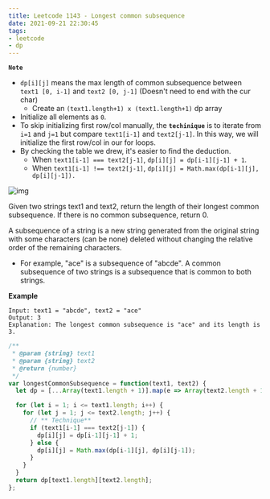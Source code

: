 ```yaml
---
title: Leetcode 1143 - Longest common subsequence
date: 2021-09-21 22:30:45
tags:
- leetcode
- dp
---
```

**`Note`**
- `dp[i][j]` means the max length of common subsequence between `text1 [0, i-1]` and `text2 [0, j-1]` (Doesn't need to end with the cur char)
  - Create an `(text1.length+1) x (text1.length+1)` dp array 
- Initialize all elements as `0`.
- To skip initializing first row/col manually, the **`techinique`** is to iterate from `i=1` and `j=1` but compare `text1[i-1]` and `text2[j-1]`. In this way, we will initialize the first row/col in our for loops.
- By checking the table we drew, it's easier to find the deduction. 
  - When `text1[i-1] === text2[j-1]`, `dp[i][j] = dp[i-1][j-1] + 1`.
  - When `text1[i-1] !== text2[j-1]`, `dp[i][j] = Math.max(dp[i-1][j], dp[i][j-1]).`
  
![img](https://i.imgur.com/TG4aCrT.png)

Given two strings text1 and text2, return the length of their longest common subsequence. If there is no common subsequence, return 0.

A subsequence of a string is a new string generated from the original string with some characters (can be none) deleted without changing the relative order of the remaining characters.

  - For example, "ace" is a subsequence of "abcde".
A common subsequence of two strings is a subsequence that is common to both strings.

**Example**
```
Input: text1 = "abcde", text2 = "ace" 
Output: 3  
Explanation: The longest common subsequence is "ace" and its length is 3.
```

```javascript
/**
 * @param {string} text1
 * @param {string} text2
 * @return {number}
 */
var longestCommonSubsequence = function(text1, text2) {
  let dp = [...Array(text1.length + 1)].map(e => Array(text2.length + 1).fill(0));

  for (let i = 1; i <= text1.length; i++) {
    for (let j = 1; j <= text2.length; j++) {
      // ** Technique**
      if (text1[i-1] === text2[j-1]) {
        dp[i][j] = dp[i-1][j-1] + 1;
      } else {
        dp[i][j] = Math.max(dp[i-1][j], dp[i][j-1]);
      }
    }
  }
  return dp[text1.length][text2.length];
};
```